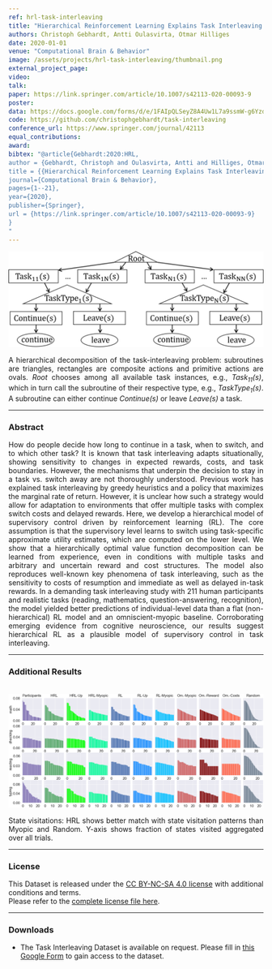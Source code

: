 ```yaml
---
ref: hrl-task-interleaving
title: "Hierarchical Reinforcement Learning Explains Task Interleaving Behavior"
authors: Christoph Gebhardt, Antti Oulasvirta, Otmar Hilliges
date: 2020-01-01
venue: "Computational Brain & Behavior"
image: /assets/projects/hrl-task-interleaving/thumbnail.png
external_project_page: 
video: 
talk: 
paper: https://link.springer.com/article/10.1007/s42113-020-00093-9
poster: 
data: https://docs.google.com/forms/d/e/1FAIpQLSeyZ8A4Uw1L7a9ssmW-g6Yzdhi68mteQuYBmnpu8GaBrUy-cA/viewform?usp=sf_link
code: https://github.com/christophgebhardt/task-interleaving
conference_url: https://www.springer.com/journal/42113
equal_contributions: 
award: 
bibtex: "@article{Gebhardt:2020:HRL,  
author = {Gebhardt, Christoph and Oulasvirta, Antti and Hilliges, Otmar},  
title = {{Hierarchical Reinforcement Learning Explains Task Interleaving Behavior}},
journal={Computational Brain & Behavior},
pages={1--21},
year={2020},
publisher={Springer},
url = {https://link.springer.com/article/10.1007/s42113-020-00093-9} 
}
"
---
```


<img class="fullcol" src="/assets/projects/hrl-task-interleaving/hrl.png" alt="Teaser-Picture"/>

<p align="justify">
    <span class="figurecap">
        A hierarchical decomposition of the task-interleaving problem: subroutines are triangles, rectangles are composite actions and primitive actions are ovals. <i>Root</i> chooses among all available task instances, e.g., <i>Task<sub>11</sub>(s)</i>, which in turn call the subroutine of their respective type, e.g., <i>TaskType<sub>1</sub>(s)</i>. A subroutine can either continue <i>Continue(s)</i> or leave <i>Leave(s)</i> a task.
   </span>
</p>
<hr />
    


<h3>Abstract</h3>
<p align="justify">
How do people decide how long to continue in a task, when to switch, and to which other task?
It is known that task interleaving adapts situationally, showing sensitivity to changes in expected rewards, costs, and task boundaries.
However, the mechanisms that underpin the decision to stay in a task vs. switch away are not thoroughly understood. 
Previous work has explained task interleaving by greedy heuristics and a policy that maximizes the marginal rate of return.
However, it is unclear how such a strategy would allow for adaptation to environments that offer multiple tasks with complex switch costs and delayed rewards. 
Here, we develop a hierarchical model of supervisory control driven by reinforcement learning (RL).
The core assumption is that the supervisory level learns to switch using task-specific approximate utility estimates, 
which are computed on the lower level. 
We show that a hierarchically optimal value function decomposition can be learned from experience,
even in conditions with multiple tasks and arbitrary and uncertain reward and cost structures.
The model also reproduces well-known key phenomena of task interleaving, such as the sensitivity to costs of resumption and immediate as well as delayed in-task rewards.
In a demanding task interleaving study with 211 human participants and realistic tasks (reading, mathematics, question-answering, recognition),
the model yielded better predictions of individual-level data than a flat (non-hierarchical) RL model and an omniscient-myopic baseline.
Corroborating emerging evidence from cognitive neuroscience, our results suggest hierarchical RL as a plausible model of supervisory control in task interleaving.
</p>
<hr />
    


<!--
<div class="fullcol">
<h3>Accompanying Video</h3>
    <div class="video" align="center">
        <iframe width="560" height="315" src="https://www.youtube.com/embed/VQ5O4C6ogeM" frameborder="0" allow="accelerometer; autoplay; clipboard-write; encrypted-media; gyroscope; picture-in-picture" allowfullscreen></iframe>
    </div>
</div>
-->

<h3>Additional Results</h3>
<br/>
<img class="fullcol" src="/assets/projects/hrl-task-interleaving/histograms.png" alt="Result-Picture" />
<p align="justify">
    <span class="figurecap">
    State visitations: HRL shows better match with state visitation patterns than Myopic and Random. Y-axis shows fraction of states visited aggregated over all trials.
    </span>
</p>
<hr />
    

<h3>License</h3>
<p align="justify">
This Dataset is released under the <a href="https://creativecommons.org/licenses/by-nc-sa/4.0/" target="_blank">CC BY-NC-SA 4.0 license</a> with additional conditions and terms. <br>
Please refer to the <a href="https://ait.ethz.ch/projects/2020/hrl-task-interleaving/downloads/Full_Terms_and_Conditions_Task_Interleaving_Dataset.pdf" target="_blank">complete license file here</a>.
</p>
<hr />
    

<h3>Downloads</h3>
<ul class="linklist">
    <li class="a-zip">The Task Interleaving Dataset is available on request. Please fill in <a href="https://docs.google.com/forms/d/e/1FAIpQLSeyZ8A4Uw1L7a9ssmW-g6Yzdhi68mteQuYBmnpu8GaBrUy-cA/viewform?usp=sf_link" target="_blank">this Google Form</a> to gain access to the dataset.</li>
</ul>

